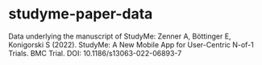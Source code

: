 # studyme-paper-data
Data underlying the manuscript of StudyMe:
Zenner A, Böttinger E, Konigorski S (2022). StudyMe: A New Mobile App for User-Centric N-of-1 Trials. BMC Trial. DOI: 10.1186/s13063-022-06893-7
